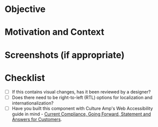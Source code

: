 # Objective
<!--- Describe your changes in detail -->

# Motivation and Context 
<!--- Why is this change required? What problem does it solve? -->
<!--- If it fixes an open issue, please link to the issue here. -->

# Screenshots (if appropriate)

# Checklist
<!--- What types of changes does your code introduce? Put an `x` in all the boxes that apply: -->
- [ ] If this contains visual changes, has it been reviewed by a designer? 
- [ ] Does there need to be right-to-left (RTL) options for localization and internationalization?
- [ ] Have you built this component with Culture Amp's Web Accessibility guide in mind - [Current Compliance, Going Forward, Statement and Answers for Customers](https://cultureamp.atlassian.net/wiki/spaces/Prod/pages/428572998/Web+Accessibility).
